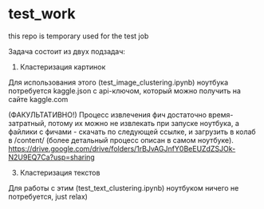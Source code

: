 # test_work
this repo is temporary used for the test job

Задача состоит из двух подзадач:
1. Кластеризация картинок

Для использования этого (test_image_clustering.ipynb) ноутбука потребуется kaggle.json с api-ключом, который можно получить на сайте kaggle.com

(ФАКУЛЬТАТИВНО!)
Процесс извлечения фич достаточно время-затратный, потому их можно не извлекать при запуске ноутбука, а файлики с фичами - скачать по следующей ссылке, и загрузить в колаб в /content/ (более детальный процесс описан в самом ноутбуке).
https://drive.google.com/drive/folders/1rBJvAGJnfY0BeEUZdZSJOk-N2U9EQ7Ca?usp=sharing


3. Кластеризация текстов

Для работы с этим (test_text_clustering.ipynb) ноутбуком ничего не потребуется, just relax)
